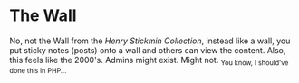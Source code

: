 # The Wall

No, not the Wall from the *Henry Stickmin Collection*, instead like a wall, you put sticky notes (posts) onto a wall and others can view the content.
Also, this feels like the 2000's.
Admins might exist. Might not.
<sub>You know, I should've done this in PHP...</sub>
